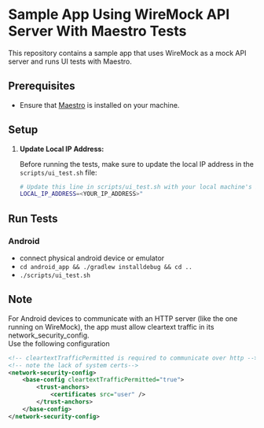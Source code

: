 # Sample App Using WireMock API Server With Maestro Tests

This repository contains a sample app that uses WireMock as a mock API server and runs UI tests with Maestro.

## Prerequisites

- Ensure that [Maestro](https://maestro.mobile.dev/getting-started) is installed on your machine.

## Setup

1. **Update Local IP Address:**

   Before running the tests, make sure to update the local IP address in the `scripts/ui_test.sh` file:
   ```bash
   # Update this line in scripts/ui_test.sh with your local machine's IP address
   LOCAL_IP_ADDRESS=<YOUR_IP_ADDRESS>"

## Run Tests
### Android
- connect physical android device or emulator
- `cd android_app && ./gradlew installdebug && cd ..`
- `./scripts/ui_test.sh`

## Note
For Android devices to communicate with an HTTP server (like the one running on WireMock), the app must allow cleartext traffic in its network_security_config.  
Use the following configuration

```xml
<!-- cleartextTrafficPermitted is required to communicate over http -->
<!-- note the lack of system certs-->
<network-security-config>
    <base-config cleartextTrafficPermitted="true">
        <trust-anchors>
            <certificates src="user" />
        </trust-anchors>
    </base-config>
</network-security-config>
```